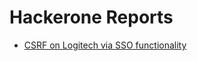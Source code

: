# Hackerone Reports 

- [ CSRF on Logitech via SSO functionality ](https://hackerone.com/reports/1046630)
